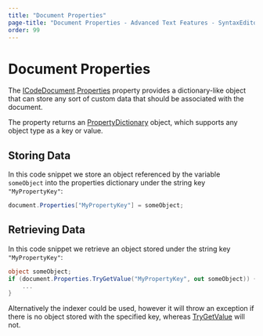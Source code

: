 ```yaml
---
title: "Document Properties"
page-title: "Document Properties - Advanced Text Features - SyntaxEditor Text/Parsing Framework"
order: 99
---
```

# Document Properties

The [ICodeDocument](xref:ActiproSoftware.Text.ICodeDocument).[Properties](xref:ActiproSoftware.Text.ICodeDocument.Properties) property provides a dictionary-like object that can store any sort of custom data that should be associated with the document.

The property returns an [PropertyDictionary](xref:ActiproSoftware.Text.Utility.PropertyDictionary) object, which supports any object type as a key or value.

## Storing Data

In this code snippet we store an object referenced by the variable `someObject` into the properties dictionary under the string key `"MyPropertyKey"`:

```csharp
document.Properties["MyPropertyKey"] = someObject;
```

## Retrieving Data

In this code snippet we retrieve an object stored under the string key `"MyPropertyKey"`:

```csharp
object someObject;
if (document.Properties.TryGetValue("MyPropertyKey", out someObject)) {
	...
}
```

Alternatively the indexer could be used, however it will throw an exception if there is no object stored with the specified key, whereas [TryGetValue](xref:ActiproSoftware.Text.Utility.PropertyDictionary.TryGetValue*) will not.
